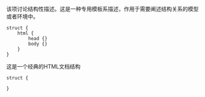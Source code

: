 该项讨论结构性描述。这是一种专用模板系描述，作用于需要阐述结构关系的模型或者环境中。

```
struct {
	html {
		head {}
		body {}
	}
}
```

这是一个经典的HTML文档结构

```
struct {
	
}
```

